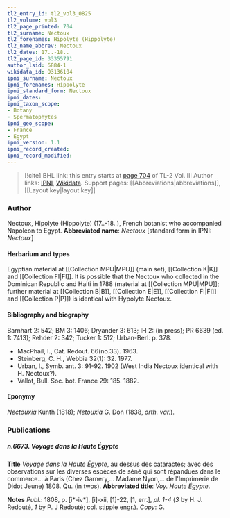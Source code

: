 ```yaml
---
tl2_entry_id: tl2_vol3_0825
tl2_volume: vol3
tl2_page_printed: 704
tl2_surname: Nectoux
tl2_forenames: Hipolyte (Hippolyte)
tl2_name_abbrev: Nectoux
tl2_dates: 17..-18..
tl2_page_id: 33355791
author_lsid: 6884-1
wikidata_id: Q3136104
ipni_surname: Nectoux
ipni_forenames: Hippolyte
ipni_standard_form: Nectoux
ipni_dates: 
ipni_taxon_scope: 
- Botany
- Spermatophytes
ipni_geo_scope: 
- France
- Egypt
ipni_version: 1.1
ipni_record_created: 
ipni_record_modified:
---
```


> [!cite] BHL link: this entry starts at [page 704](https://www.biodiversitylibrary.org/page/33355791) of TL-2 Vol. III
> Author links: [IPNI](https://www.ipni.org/a/6884-1), [Wikidata](https://www.wikidata.org/wiki/Q3136104). Support pages: [[Abbreviations|abbreviations]], [[Layout key|layout key]]

### Author

Nectoux, Hipolyte (Hippolyte) (17..-18..), French botanist who accompanied Napoleon to Egypt. 
**Abbreviated name**: *Nectoux* \[standard form in IPNI: *Nectoux*\]

#### Herbarium and types

Egyptian material at [[Collection MPU|MPU]] (main set), [[Collection K|K]] and [[Collection FI|FI]]. It is possible that the Nectoux who collected in the Dominican Republic and Haiti in 1788 (material at [[Collection MPU|MPU]]; further material at [[Collection B|B]], [[Collection E|E]], [[Collection FI|FI]] and [[Collection P|P]]) is identical with Hypolyte Nectoux.

#### Bibliography and biography

Barnhart 2: 542; BM 3: 1406; Dryander 3: 613; IH 2: (in press); PR 6639 (ed. 1: 7413); Rehder 2: 342; Tucker 1: 512; Urban-Berl. p. 378.
- MacPhail, I., Cat. Redout. 66(no.33). 1963.
- Steinberg, C. H., Webbia 32(1): 32. 1977.
- Urban, I., Symb. ant. 3: 91-92. 1902 (West India Nectoux identical with H. Nectoux?).
- Vallot, Bull. Soc. bot. France 29: 185. 1882.

#### Eponymy

*Nectouxia* Kunth (1818); *Netouxia* G. Don (1838, *orth. var.*).

### Publications

##### n.6673. Voyage dans la Haute Égypte

**Title**
*Voyage dans la Haute Égypte*, au dessus des cataractes; avec des observations sur les diverses espèces de séné qui sont répandues dans le commerce... à Paris (Chez Garnery,... Madame Nyon,... de l'Imprimerie de Didot Jeune) 1808. Qu. (in twos).
**Abbreviated title**: *Voy. Haute* *Égypte*.

**Notes**
*Publ*.: 1808, p. \[i\*-iv\*\], \[i\]-xii, \[1\]-22, \[1, err.\], *pl. 1-4* (*3* by H. J. Redouté, *1* by P. J Redouté; col. stipple engr.). *Copy*: G.

